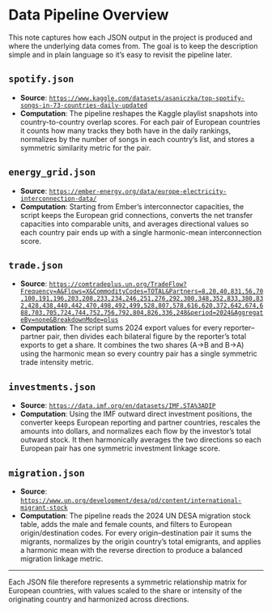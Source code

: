# Data Pipeline Overview

This note captures how each JSON output in the project is produced and where the underlying data comes from. The goal is to keep the description simple and in plain language so it’s easy to revisit the pipeline later.

## `spotify.json`
- **Source**: [`https://www.kaggle.com/datasets/asaniczka/top-spotify-songs-in-73-countries-daily-updated`](https://www.kaggle.com/datasets/asaniczka/top-spotify-songs-in-73-countries-daily-updated)
- **Computation**: The pipeline reshapes the Kaggle playlist snapshots into country-to-country overlap scores. For each pair of European countries it counts how many tracks they both have in the daily rankings, normalizes by the number of songs in each country’s list, and stores a symmetric similarity metric for the pair.

## `energy_grid.json`
- **Source**: [`https://ember-energy.org/data/europe-electricity-interconnection-data/`](https://ember-energy.org/data/europe-electricity-interconnection-data/)
- **Computation**: Starting from Ember’s interconnector capacities, the script keeps the European grid connections, converts the net transfer capacities into comparable units, and averages directional values so each country pair ends up with a single harmonic-mean interconnection score.

## `trade.json`
- **Source**: [`https://comtradeplus.un.org/TradeFlow?Frequency=A&Flows=X&CommodityCodes=TOTAL&Partners=8,20,40,831,56,70,100,191,196,203,208,233,234,246,251,276,292,300,348,352,833,380,832,428,438,440,442,470,498,492,499,528,807,578,616,620,372,642,674,688,703,705,724,744,752,756,792,804,826,336,248&period=2024&AggregateBy=none&BreakdownMode=plus`](https://comtradeplus.un.org/TradeFlow?Frequency=A&Flows=X&CommodityCodes=TOTAL&Partners=8,20,40,831,56,70,100,191,196,203,208,233,234,246,251,276,292,300,348,352,833,380,832,428,438,440,442,470,498,492,499,528,807,578,616,620,372,642,674,688,703,705,724,744,752,756,792,804,826,336,248&period=2024&AggregateBy=none&BreakdownMode=plus)
- **Computation**: The script sums 2024 export values for every reporter–partner pair, then divides each bilateral figure by the reporter’s total exports to get a share. It combines the two shares (A→B and B→A) using the harmonic mean so every country pair has a single symmetric trade intensity metric.

## `investments.json`
- **Source**: [`https://data.imf.org/en/datasets/IMF.STA%3ADIP`](https://data.imf.org/en/datasets/IMF.STA%3ADIP)
- **Computation**: Using the IMF outward direct investment positions, the converter keeps European reporting and partner countries, rescales the amounts into dollars, and normalizes each flow by the investor’s total outward stock. It then harmonically averages the two directions so each European pair has one symmetric investment linkage score.

## `migration.json`
- **Source**: [`https://www.un.org/development/desa/pd/content/international-migrant-stock`](https://www.un.org/development/desa/pd/content/international-migrant-stock)
- **Computation**: The pipeline reads the 2024 UN DESA migration stock table, adds the male and female counts, and filters to European origin/destination codes. For every origin–destination pair it sums the migrants, normalizes by the origin country’s total emigrants, and applies a harmonic mean with the reverse direction to produce a balanced migration linkage metric.

---

Each JSON file therefore represents a symmetric relationship matrix for European countries, with values scaled to the share or intensity of the originating country and harmonized across directions.
